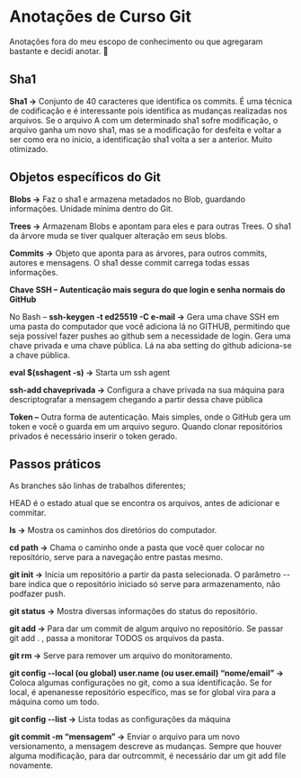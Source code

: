 # Anotações de Curso Git

Anotações fora do meu escopo de conhecimento ou que agregaram bastante e decidi anotar. 📖

## Sha1

**Sha1 ->** Conjunto de 40 caracteres que identifica os commits. É uma técnica de codificação e é interessante pois identifica as mudanças realizadas nos arquivos. Se o arquivo A com um determinado sha1 sofre modificação, o arquivo ganha um novo sha1, mas se a modificação for desfeita e voltar a ser como era no ínicio, a identificação sha1 volta a ser a anterior. Muito otimizado.

## Objetos específicos do Git
            
**Blobs ->** Faz o sha1 e armazena metadados no Blob, guardando informações. Unidade mínima dentro do Git.
            
**Trees ->** Armazenam Blobs e apontam para eles e para outras Trees. O sha1 da árvore muda se tiver qualquer alteração em seus blobs.
            
**Commits ->** Objeto que aponta para as árvores, para outros commits, autores e mensagens. O sha1 desse commit carrega todas essas informações.
            
**Chave SSH – Autenticação mais segura do que login e senha normais do GitHub**
            
No Bash –
**ssh-keygen   -t ed25519 -C e-mail ->** Gera uma chave SSH em uma pasta do computador que você adiciona lá no GITHUB, permitindo que seja possível fazer pushes ao github sem a necessidade de login. Gera uma chave privada e uma chave pública. Lá na aba setting do github adiciona-se a chave pública.

**eval $(sshagent -s) ->** Starta um ssh agent

**ssh-add chaveprivada ->** Configura a chave privada na sua máquina para descriptografar a mensagem chegando a partir dessa chave pública
            
**Token –** Outra forma de autenticação. Mais simples, onde o GitHub gera um token e você o guarda em um arquivo seguro. Quando clonar repositórios privados é necessário inserir o token gerado.

## Passos práticos
As branches são linhas de trabalhos diferentes;

HEAD é o estado atual que se encontra os arquivos, antes de adicionar e commitar.

**ls ->** Mostra os caminhos dos diretórios do computador.

**cd path ->** Chama o caminho onde a pasta que você quer colocar no repositório, serve para a navegação entre pastas mesmo.

**git init ->** Inicia um repositório a partir da pasta selecionada. O parâmetro --bare indica que o repositório iniciado só serve para armazenamento, não podfazer push.

**git status ->** Mostra diversas informações do status do repositório.

**git add ->** Para dar um commit de algum arquivo no repositório. Se passar git add . , passa a monitorar TODOS os arquivos da pasta.

**git rm ->** Serve para remover um arquivo do monitoramento.

**git config --local (ou global) user.name (ou user.email) “nome/email” ->** Coloca algumas configurações no git, como a sua identificação. Se for local, é apenanesse repositório específico, mas se for global vira para a máquina como um todo.

**git config --list ->** Lista todas as configurações da máquina

**git commit -m “mensagem” ->** Enviar o arquivo para um novo versionamento, a mensagem descreve as mudanças. Sempre que houver alguma modificação, para dar outrcommit, é necessário dar um git add file novamente.
